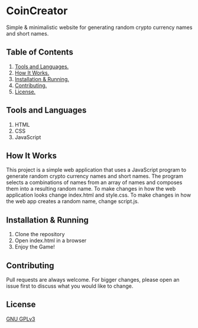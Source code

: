 # CoinCreator
Simple & minimalistic website for generating random crypto currency names and short names.

## Table of Contents
1. [ Tools and Languages. ](#tools)
2. [ How It Works. ](#works)
3. [ Installation & Running. ](#config)
4. [ Contributing. ](#cont)
4. [ License. ](#lisc)


<a name="tools"></a>

## Tools and Languages
1. HTML
2. CSS
3. JavaScript

<a name="works"></a>

## How It Works
This project is a simple web application that uses a JavaScript program to generate random crypto currency names and short names. The program selects a combinations of names from an array of names and composes them into a resulting random name. To make changes in how the web application looks change index.html and style.css. To make changes in how the web app creates a random name, change script.js. 

<a name="config"></a>

## Installation & Running
1. Clone the repository
2. Open index.html in a browser
3. Enjoy the Game!


<a name="cont"></a>

## Contributing
Pull requests are always welcome. For bigger changes, please open an issue first to discuss what you would like to change.

<a name="lisc"></a>

## License
[GNU GPLv3](https://choosealicense.com/licenses/gpl-3.0/)
